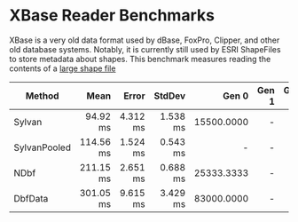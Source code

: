 # XBase Reader Benchmarks

XBase is a very old data format used by dBase, FoxPro, Clipper, and other old database systems.
Notably, it is currently still used by ESRI ShapeFiles to store metadata about shapes.
This benchmark measures reading the contents of a [large shape file](https://prd-tnm.s3.amazonaws.com/StagedProducts/GovtUnit/Shape/GOVTUNIT_Oregon_State_Shape.zip)

|       Method |      Mean |    Error |   StdDev |      Gen 0 | Gen 1 | Gen 2 |    Allocated |
|------------- |----------:|---------:|---------:|-----------:|------:|------:|-------------:|
|       Sylvan |  94.92 ms | 4.312 ms | 1.538 ms | 15500.0000 |     - |     - |  63902.84 KB |
| SylvanPooled | 114.56 ms | 1.524 ms | 0.543 ms |          - |     - |     - |      10.6 KB |
|         NDbf | 211.15 ms | 2.651 ms | 0.688 ms | 25333.3333 |     - |     - | 103884.76 KB |
|      DbfData | 301.05 ms | 9.615 ms | 3.429 ms | 83000.0000 |     - |     - | 341378.91 KB |